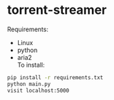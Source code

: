 # torrent-streamer
Requirements:
 - Linux
 - python
 - aria2  
To install:
```bash
pip install -r requirements.txt
python main.py
visit localhost:5000
```
